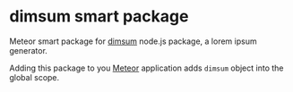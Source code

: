 dimsum smart package
====================

Meteor smart package for [dimsum](https://github.com/ninjascribble/dimsum) node.js package, a lorem ipsum generator.

Adding this package to you [Meteor](http://www.meteor.com/) application adds `dimsum` object into the global scope.